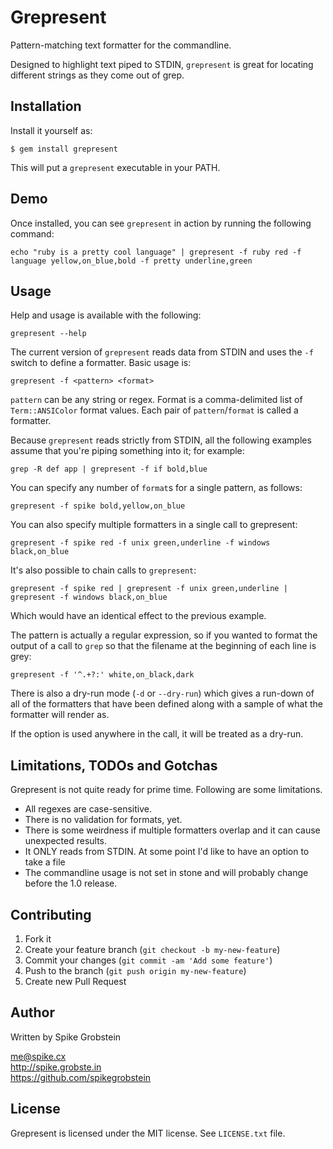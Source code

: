 # Grepresent

Pattern-matching text formatter for the commandline.

Designed to highlight text piped to STDIN, `grepresent` is great for locating
different strings as they come out of grep.

## Installation

Install it yourself as:

    $ gem install grepresent

This will put a `grepresent` executable in your PATH.

## Demo

Once installed, you can see `grepresent` in action by running the following
command:

    echo "ruby is a pretty cool language" | grepresent -f ruby red -f language yellow,on_blue,bold -f pretty underline,green

## Usage

Help and usage is available with the following:

    grepresent --help

The current version of `grepresent` reads data from STDIN and uses the `-f` switch
to define a formatter. Basic usage is:

    grepresent -f <pattern> <format>

`pattern` can be any string or regex. Format is a comma-delimited list of
`Term::ANSIColor` format values. Each pair of `pattern`/`format` is called a
formatter.

Because `grepresent` reads strictly from STDIN, all the following examples assume
that you're piping something into it; for example:

    grep -R def app | grepresent -f if bold,blue

You can specify any number of `format`s for a single pattern, as follows:

    grepresent -f spike bold,yellow,on_blue

You can also specify multiple formatters in a single call to grepresent:

    grepresent -f spike red -f unix green,underline -f windows black,on_blue

It's also possible to chain calls to `grepresent`:

    grepresent -f spike red | grepresent -f unix green,underline | grepresent -f windows black,on_blue

Which would have an identical effect to the previous example.

The pattern is actually a regular expression, so if you wanted to format the output
of a call to `grep` so that the filename at the beginning of each line is grey:

    grepresent -f '^.+?:' white,on_black,dark

There is also a dry-run mode (`-d` or `--dry-run`) which gives a run-down of all of
the formatters that have been defined along with a sample of what the formatter
will render as.

If the option is used anywhere in the call, it will be treated as a dry-run.

## Limitations, TODOs and Gotchas

Grepresent is not quite ready for prime time. Following are some limitations.

 * All regexes are case-sensitive.
 * There is no validation for formats, yet.
 * There is some weirdness if multiple formatters overlap and it can cause
 unexpected results.
 * It ONLY reads from STDIN. At some point I'd like to have an option to take a file
 * The commandline usage is not set in stone and will probably change before the 1.0
 release.

## Contributing

1. Fork it
2. Create your feature branch (`git checkout -b my-new-feature`)
3. Commit your changes (`git commit -am 'Add some feature'`)
4. Push to the branch (`git push origin my-new-feature`)
5. Create new Pull Request

## Author

Written by Spike Grobstein

me@spike.cx  
http://spike.grobste.in  
https://github.com/spikegrobstein

## License

Grepresent is licensed under the MIT license. See `LICENSE.txt` file.

